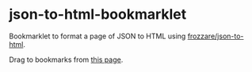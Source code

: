 # json-to-html-bookmarklet

Bookmarklet to format a page of JSON to HTML using [frozzare/json-to-html](https://github.com/frozzare/json-to-html).

Drag to bookmarks from [this page](http://AndersDJohnson.github.io/json-to-html-bookmarklet/dist).

